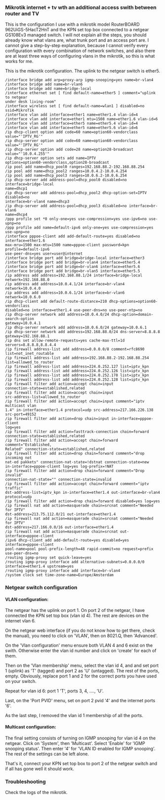 ### Mikrotik internet + tv wth an additional access swith between router and TV

This is the configuration I use with a mikrotik model RouterBOARD
962UiGS-5HacT2HnT and the KPN set top box connected to a netgear GS108Ev3
managed switch. I will not explain all the steps, you should already know what
vlans are, what trunk port and an access port are. I cannot give a step-by-step
explanation, because I cannot verify every configuration with every combination
of network switches, and also there are at least three ways of configuring vlans
in the mikrotik, so this is what works for me.

This is the mikrotik configuration. The uplink to the netgear switch is ether5.

```
/interface bridge add arp=proxy-arp igmp-snooping=yes name=br-vlan4
/interface bridge add name=br-vlan6
/interface bridge add name=bridge-local
/interface ethernet set [ find default-name=ether5 ] comment="uplink to netgear
under desk living-room"
/interface wireless set [ find default-name=wlan1 ] disabled=no ssid=MikroTik
/interface vlan add interface=ether1 name=ether1.4 vlan-id=4
/interface vlan add interface=ether1 mtu=1508 name=ether1.6 vlan-id=6
/interface vlan add interface=ether5 name=ether5.4 vlan-id=4
/interface vlan add interface=ether5 name=ether5.6 vlan-id=6
/ip dhcp-client option add code=60 name=option60-vendorclass value="'IPTV_RG'"
/ip dhcp-server option add code=60 name=option60-vendorclass value="'IPTV_RG'"
/ip dhcp-server option add code=28 name=option28-broadcast value="'10.0.4.255'"
/ip dhcp-server option sets add name=IPTV
options=option60-vendorclass,option28-broadcast
/ip pool add name=dhcp_pool0 ranges=192.168.88.2-192.168.88.254
/ip pool add name=dhcp_pool2 ranges=10.0.4.2-10.0.4.254
/ip pool add name=dhcp_pool3 ranges=10.0.6.2-10.0.6.254
/ip dhcp-server add address-pool=dhcp_pool0 disabled=no interface=bridge-local
name=dhcp1
/ip dhcp-server add address-pool=dhcp_pool2 dhcp-option-set=IPTV disabled=no
interface=br-vlan4 name=dhcp3
/ip dhcp-server add address-pool=dhcp_pool3 disabled=no interface=br-vlan6
name=dhcp4
/ppp profile set *0 only-one=yes use-compression=yes use-ipv6=no use-upnp=no
/ppp profile add name=default-ipv6 only-one=yes use-compression=yes use-upnp=no
/interface pppoe-client add add-default-route=yes disabled=no interface=ether1.6
max-mru=1500 max-mtu=1500 name=pppoe-client password=kpn profile=default-ipv6
use-peer-dns=yes user=user@internet
/interface bridge port add bridge=bridge-local interface=ether3
/interface bridge port add bridge=br-vlan4 interface=ether5.4
/interface bridge port add bridge=br-vlan6 interface=ether5.6
/interface bridge port add bridge=br-vlan5 interface=ether5.5
/ip address add address=192.168.88.1/24 interface=bridge-local
network=192.168.88.0
/ip address add address=10.0.4.1/24 interface=br-vlan4 network=10.0.4.0
/ip address add address=10.0.6.1/24 interface=br-vlan6 network=10.0.6.0
/ip dhcp-client add default-route-distance=210 dhcp-options=option60-vendorclass
disabled=no interface=ether1.4 use-peer-dns=no use-peer-ntp=no
/ip dhcp-server network add address=10.0.4.0/24 dhcp-option=domain-search-option
gateway=10.0.4.1
/ip dhcp-server network add address=10.0.6.0/24 gateway=10.0.6.1
/ip dhcp-server network add address=192.168.88.0/24 dns-server=8.8.8.8
gateway=192.168.88.1
/ip dns set allow-remote-requests=yes cache-max-ttl=1d servers=8.8.8.8,8.8.4.4
/ip firewall address-list add address=0.0.0.0/8 comment=rfc8690
list=not_inet_routable
/ip firewall address-list add address=192.168.88.2-192.168.88.254
list=allowed_to_router
/ip firewall address-list add address=224.0.252.127 list=iptv_kpn
/ip firewall address-list add address=224.0.252.126 list=iptv_kpn
/ip firewall address-list add address=224.0.252.178 list=iptv_kpn
/ip firewall address-list add address=224.0.252.128 list=iptv_kpn
/ip firewall filter add action=accept chain=input
connection-state=established,related
/ip firewall filter add action=accept chain=input
src-address-list=allowed_to_router
/ip firewall filter add action=accept chain=input comment="iptv multicast vlan
1.4" in-interface=ether1.4 protocol=udp src-address=217.166.226.138
src-port=49152
/ip firewall filter add action=drop chain=input in-interface=pppoe-client
log=yes
/ip firewall filter add action=fasttrack-connection chain=forward
connection-state=established,related
/ip firewall filter add action=accept chain=forward comment="Established,
Related" connection-state=established,related
/ip firewall filter add action=drop chain=forward comment="drop incoming not
nat-ed pakkets" connection-nat-state=!dstnat connection-state=new
in-interface=pppoe-client log=yes log-prefix=!NAT
/ip firewall filter add action=drop chain=forward comment="Drop invalid"
connection-nat-state="" connection-state=invalid
/ip firewall filter add action=accept chain=forward comment="iptv traffic"
dst-address-list=iptv_kpn in-interface=ether1.4 out-interface=br-vlan4
protocol=udp
/ip firewall filter add action=drop chain=forward disabled=yes log=yes
/ip firewall nat add action=masquerade chain=srcnat comment="Needed for IPTV"
dst-address=213.75.112.0/21 out-interface=ether1.4
/ip firewall nat add action=masquerade chain=srcnat comment="Needed for IPTV"
dst-address=217.166.0.0/16 out-interface=ether1.4
/ip firewall nat add action=masquerade chain=srcnat out-interface=pppoe-client
/ipv6 dhcp-client add add-default-route=yes disabled=yes interface=pppoe-client
pool-name=pool pool-prefix-length=48 rapid-commit=no request=prefix
use-peer-dns=no
/routing igmp-proxy set quick-leave=yes
/routing igmp-proxy interface add alternative-subnets=0.0.0.0/0
interface=ether1.4 upstream=yes
/routing igmp-proxy interface add interface=br-vlan4
/system clock set time-zone-name=Europe/Amsterdam
```

### Netgear switch configuration

#### VLAN configuration: 
The netgear has the uplink on port 1. On port 2 of the netgear, I have connected
the KPN set top box (vlan id 4). The rest are devices on the internet vlan 6.

On the netgear web interface (if you do not know how to get there, check the
manual), you need to click on 'VLAN', then on 8021.Q, then 'Advanced'. 

On the 'Vlan configuration' menu ensure both VLAN 4 and 6 exist on the swith.
Otherwise enter the vlan id number and click on 'create' for each of them.

Then on the 'Vlan membership' menu, select the vlan id 4, and and set port 1
(uplink) as 'T' (tagged) and port 2 as 'U' (untagged). The rest of the ports,
empty. Obviously, replace port 1 and 2 for the correct ports you have used on
your switch.

Repeat for vlan id 6: port 1 'T', ports 3, 4, ...., 'U'.

Last, on the 'Port PVID' menu, set on port 2 pvid '4' and the internet ports
'6'. 

As the last step, I removed the vlan id 1 membership of all the ports. 

#### Multicast configuration:

The final setting consists of turning on IGMP snooping for vlan id 4 on the
netgear. Click on 'System', then 'Multicast'. Select 'Enable' for 'IGMP snooping
status'. Then enter '4' for 'VLAN ID enabled for IGMP snooping'. The rest of the
settings can be left alone.

That's it, connect your KPN set top box to port 2 of the netgear switch and if
all has gone well it should work.

### Troubleshooting
Check the logs of the mikrotik.
